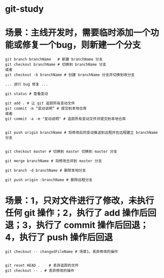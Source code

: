 # git-study


# 场景：主线开发时，需要临时添加一个功能或修复一个bug，则新建一个分支
	git branch branchName	# 新建 branchName 分支
	git checkout branchName	# 切换到 branchName 分支
	或者
	git checkout -b branchName # 创建 branchName 分支并切换到改分支
	
	... 进行 bug 修复 ...
	
	git status # 查看变动
	
	git add . # 让 git 追踪所有变动文件
	git commit -m “变动说明” # 提交到本地仓库
	或者
	git commit -a -m "变动说明" # 追踪所有变动文件并提交到本地仓库
	
	
	git push origin branchName # 将修改后的变动推送到远程并在远程建立 branchName 分支
	
	
	git checkout master # 切换到 master 切换到 master 分支
	
	git merge branchName # 将修改合并到 master 分支
	
	git branch -d branchName # 删除本地分支
	
	git push origin :branchName # 删除远程分支
	
	
# 场景：1，只对文件进行了修改，未执行任何 git 操作；2，执行了 add 操作后回退；3，执行了 commit 操作后回退；4，执行了 push 操作后回退

	git checkout -- changedFileName # 场景1，丢弃修改的操作
	
	
	git reset HEAD .	# 丢弃追踪的文件
	git checkout -- . # 丢弃修改的操作
	
	